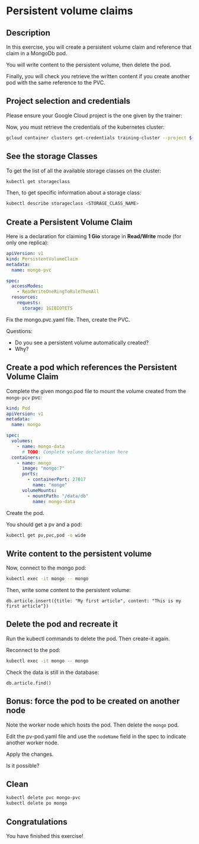 # Persistent volume claims

<walkthrough-tutorial-duration duration="25.0"></walkthrough-tutorial-duration>

## Description

In this exercise, you will create a persistent volume claim and reference that claim in a MongoDb pod.

You will write content to the persistent volume, then delete the pod.

Finally, you will check you retrieve the written content if you create another pod with the same reference to the PVC.

## Project selection and credentials

Please ensure your Google Cloud project is the one given by the trainer: <walkthrough-project-setup></walkthrough-project-setup>

Now, you must retrieve the credentials of the kubernetes cluster:

```sh
gcloud container clusters get-credentials training-cluster --project ${GOOGLE_CLOUD_PROJECT} --zone europe-west1-b
```

## See the storage Classes

To get the list of all the available storage classes on the cluster:
```sh
kubectl get storageclass
```

Then, to get specific information about a storage class:
```sh
kubectl describe storageclass <STORAGE_CLASS_NAME>
```

## Create a Persistent Volume Claim

Here is a declaration for claiming **1 Gio** storage in **Read/Write** mode (for only one replica):
```yaml
apiVersion: v1
kind: PersistentVolumeClaim
metadata:
  name: mongo-pvc

spec:
  accessModes:
    - ReadWriteOneRingToRuleThemAll
  resources:
    requests:
      storage: 1GIBIOTETS
```

Fix the <walkthrough-editor-open-file filePath="mongo.pvc.yaml">mongo.pvc.yaml</walkthrough-editor-open-file> file. 
Then, create the PVC.

Questions:
* Do you see a persistent volume automatically created?
* Why?

## Create a pod which references the Persistent Volume Claim

Complete the given <walkthrough-editor-open-file filePath="mongo.pod">mongo.pod</walkthrough-editor-open-file> file to 
mount the volume created from the `mongo-pcv` pvc:

```yaml
kind: Pod
apiVersion: v1
metadata:
  name: mongo

spec:
  volumes:
    - name: mongo-data
      # TODO: Complete volume declaration here
  containers:
    - name: mongo
      image: "mongo:7"
      ports:
        - containerPort: 27017
          name: "mongo"
      volumeMounts:
        - mountPath: "/data/db"
          name: mongo-data
```

Create the pod.

You should get a pv and a pod:
```sh
kubectl get pv,pvc,pod -o wide
```

## Write content to the persistent volume

Now, connect to the mongo pod:
```sh
kubectl exec -it mongo -- mongo
```

Then, write some content to the persistent volume:
```shell
db.article.insert({title: "My first article", content: "This is my first article"})
```

## Delete the pod and recreate it

Run the kubectl commands to delete the pod. Then create-it again.

Reconnect to the pod:
```sh
kubectl exec -it mongo -- mongo
```

Check the data is still in the database:
```shell
db.article.find()
```


## Bonus: force the pod to be created on another node

Note the worker node which hosts the pod.
Then delete the `mongo` pod.

Edit the <walkthrough-editor-open-file filePath="pv-pod.yaml">pv-pod.yaml</walkthrough-editor-open-file> file and 
use the `nodeName` field in the spec to indicate another worker node.

Apply the changes.

Is it possible?

## Clean

```sh
kubectl delete pvc mongo-pvc
kubectl delete po mongo
```

## Congratulations

You have finished this exercise!

<walkthrough-conclusion-trophy></walkthrough-conclusion-trophy>
